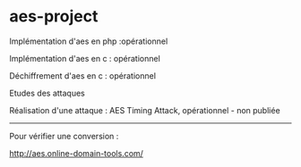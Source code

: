 # aes-project


Implémentation d'aes en php :opérationnel

Implémentation d'aes en c : opérationnel

Déchiffrement d'aes en c : opérationnel

Etudes des attaques

Réalisation d'une attaque : AES Timing Attack, opérationnel - non publiée


-----------------------------

Pour vérifier une conversion :

http://aes.online-domain-tools.com/
